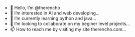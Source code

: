 - 👋 Hello, I’m @therencho
- 👀 I’m interested in AI and web developing...
- 🌱 I’m currently learning python and java...
- 💞️ I’m looking to collaborate on my beginer level projects...
- 📫 How to reach me by visiting my site therencho.com...

<!---
therencho/therencho is a ✨ special ✨ repository because its `README.md` (this file) appears on your GitHub profile.
You can click the Preview link to take a look at your changes.
--->
